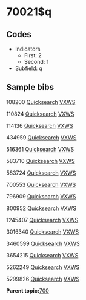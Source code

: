 # 70021$q

## Codes

-   Indicators
    -   First: 2
    -   Second: 1
-   Subfield: q

## Sample bibs

108200 [Quicksearch](https://search.library.yale.edu/catalog/108200) [VXWS](http://prodorbis.library.yale.edu:7014/vxws/GetHoldingsService?bibId=108200)

110824 [Quicksearch](https://search.library.yale.edu/catalog/110824) [VXWS](http://prodorbis.library.yale.edu:7014/vxws/GetHoldingsService?bibId=110824)

114136 [Quicksearch](https://search.library.yale.edu/catalog/114136) [VXWS](http://prodorbis.library.yale.edu:7014/vxws/GetHoldingsService?bibId=114136)

434959 [Quicksearch](https://search.library.yale.edu/catalog/434959) [VXWS](http://prodorbis.library.yale.edu:7014/vxws/GetHoldingsService?bibId=434959)

516361 [Quicksearch](https://search.library.yale.edu/catalog/516361) [VXWS](http://prodorbis.library.yale.edu:7014/vxws/GetHoldingsService?bibId=516361)

583710 [Quicksearch](https://search.library.yale.edu/catalog/583710) [VXWS](http://prodorbis.library.yale.edu:7014/vxws/GetHoldingsService?bibId=583710)

583724 [Quicksearch](https://search.library.yale.edu/catalog/583724) [VXWS](http://prodorbis.library.yale.edu:7014/vxws/GetHoldingsService?bibId=583724)

700553 [Quicksearch](https://search.library.yale.edu/catalog/700553) [VXWS](http://prodorbis.library.yale.edu:7014/vxws/GetHoldingsService?bibId=700553)

796909 [Quicksearch](https://search.library.yale.edu/catalog/796909) [VXWS](http://prodorbis.library.yale.edu:7014/vxws/GetHoldingsService?bibId=796909)

800952 [Quicksearch](https://search.library.yale.edu/catalog/800952) [VXWS](http://prodorbis.library.yale.edu:7014/vxws/GetHoldingsService?bibId=800952)

1245407 [Quicksearch](https://search.library.yale.edu/catalog/1245407) [VXWS](http://prodorbis.library.yale.edu:7014/vxws/GetHoldingsService?bibId=1245407)

3016340 [Quicksearch](https://search.library.yale.edu/catalog/3016340) [VXWS](http://prodorbis.library.yale.edu:7014/vxws/GetHoldingsService?bibId=3016340)

3460599 [Quicksearch](https://search.library.yale.edu/catalog/3460599) [VXWS](http://prodorbis.library.yale.edu:7014/vxws/GetHoldingsService?bibId=3460599)

3654215 [Quicksearch](https://search.library.yale.edu/catalog/3654215) [VXWS](http://prodorbis.library.yale.edu:7014/vxws/GetHoldingsService?bibId=3654215)

5262249 [Quicksearch](https://search.library.yale.edu/catalog/5262249) [VXWS](http://prodorbis.library.yale.edu:7014/vxws/GetHoldingsService?bibId=5262249)

5299826 [Quicksearch](https://search.library.yale.edu/catalog/5299826) [VXWS](http://prodorbis.library.yale.edu:7014/vxws/GetHoldingsService?bibId=5299826)

**Parent topic:**[700](../../tags/700/700.md)

